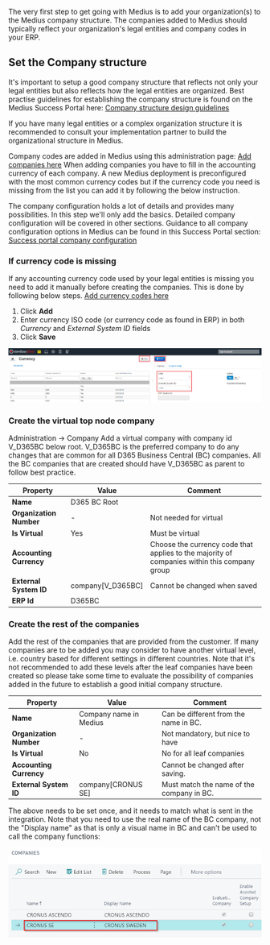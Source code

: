 The very first step to get going with Medius is to add your organization(s) to the Medius company structure. The companies added to Medius should typically reflect your organization's legal entities and company codes in your ERP.

## Set the Company structure
It's important to setup a good company structure that reflects not only your legal entities but also reflects how the legal entities are organized.
Best practise guidelines for establishing the company structure is found on the Medius Success Portal here: [Company structure design guidelines](https://success.mediusflow.com/documentation/administration_guide/administration_pages/configuration_tutorials/company_structure/)

If you have many legal entities or a complex organization structure it is recommended to consult your implementation partner to build the organizational structure in Medius.

Company codes are added in Medius using this administration page: [Add companies here](https://cloud.mediusflow.com/$TenantNameQA/#/Administration/Medius.Core.Entities.Company)
When adding companies you have to fill in the accounting currency of each company. A new Medius deployment is preconfigured with the most common currency codes but if the currency code you need is missing from the list you can add it by following the below instruction.

The company configuration holds a lot of details and provides many possibilities. In this step we'll only add the basics. Detailed company configuration will be covered in other sections.
Guidance to all company configuration options in Medius can be found in this Success Portal section: [Success portal company configuration](https://success.mediusflow.com/documentation/administration_guide/administration_pages/company/)

### If currency code is missing
If any accounting currency code used by your legal entities is missing you need to add it manually before creating the companies. This is done by following below steps.
[Add currency codes here](https://cloud.mediusflow.com/$TenantNameQA/#/Administration/Medius.Core.Entities.Currency)

1. Click **Add**
2. Enter currency ISO code (or currency code as found in ERP) in both *Currency* and *External System ID* fields
3. Click **Save**

![](../../images/AddCurrencyCode.png)

### Create the virtual top node company
Administration -> Company
Add a virtual company with company id V_D365BC below root. V_D365BC is the preferred company to do any changes that are common for all D365 Business Central (BC) companies. All the BC companies that are created should have V_D365BC as parent to follow best practice. 

Property | Value | Comment
--- | --- | ---
**Name** | D365 BC Root | 
**Organization Number** | - | Not needed for virtual
**Is Virtual** | Yes | Must be virtual
**Accounting Currency** |  | Choose the currency code that applies to the majority of companies within this company group
**External System ID** | company[V_D365BC] | Cannot be changed when saved
**ERP Id** | D365BC | 

### Create the rest of the companies
Add the rest of the companies that are provided from the customer. If many companies are to be added you may consider to have another virtual level, i.e. country based for different settings in different countries. Note that it's not recommended to add these levels after the leaf companies have been created so please take some time to evaluate the possibility of companies added in the future to establish a good initial company structure.

Property | Value | Comment
--- | --- | ---
**Name** | Company name in Medius | Can be different from the name in BC.
**Organization Number** | - | Not mandatory, but nice to have
**Is Virtual** | No | No for all leaf companies
**Accounting Currency** |  | Cannot be changed after saving.
**External System ID** | company[CRONUS SE] | Must match the name of the company in BC.

The above needs to be set once, and it needs to match what is sent in the integration.
Note that you need to use the real name of the BC company, not the "Display name" as that is only a visual name in BC and can't be used to call the company functions:

![](../../images/BC_CompanyName.png)
